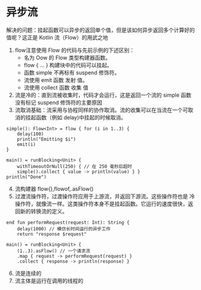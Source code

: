 # 异步流
解决的问题：挂起函数可以异步的返回单个值，但是该如何异步返回多个计算好的值呢？这正是 Kotlin 流（Flow）的⽤武之地
1. flow注意使⽤ Flow 的代码与先前⽰例的下述区别：
   * 名为 Oow 的 Flow 类型构建器函数。 
   * flow { ... } 构建块中的代码可以挂起。
   * 函数 simple 不再标有 suspend 修饰符。
   * 流使⽤ emit 函数 发射 值。 
   * 流使⽤ collect 函数 收集 值
2. 流是冷的：直到流被收集时，代码才会运行，这是返回⼀个流的 simple 函数没有标记 suspend 修饰符的主要原因
3. 流取消基础：流采用与协程同样的协作取消。流的收集可以在当流在⼀个可取消的挂起函数（例如 delay)中挂起的时候取消。



``` 
simple(): Flow<Int> = flow { for (i in 1..3) {
	delay(100)
	println("Emitting $i")
	emit(i) 
}

main() = runBlocking<Unit> { 
	withTimeoutOrNull(250) { // 在 250 毫秒后超时 
	simple().collect { value -> println(value) } } 
println("Done")
```

4. 流构建器 flow{},flowof,.asFlow()
5. 过渡流操作符，过渡操作符应⽤于上游流，并返回下游流。这些操作符也是 冷操作符，就像流⼀样。这类操作符本⾝不是挂起函数。它运⾏的速度很快，返回新的转换流的定义。
```
end fun performRequest(request: Int): String { 
	delay(1000) // 模仿⻓时间运⾏的异步⼯作 
	return "response $request"

main() = runBlocking<Unit> { 
	(1..3).asFlow() // ⼀个请求流
	.map { request -> performRequest(request) }
	.collect { response -> println(response) }
```
6. 流是连续的
7. 流主体是运行在调用的线程的



